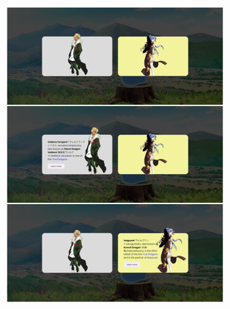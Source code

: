 ![Alt text](https://github.com/rahimudesu/animated-responsive/blob/main/ss1.png)
![Alt text](https://github.com/rahimudesu/animated-responsive/blob/main/ss2.png)
![Alt text](https://github.com/rahimudesu/animated-responsive/blob/main/ss3.png)

